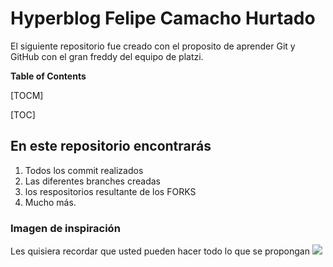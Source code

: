 #  Hyperblog Felipe Camacho Hurtado
El siguiente repositorio fue creado con el proposito de aprender Git y GitHub con el gran freddy del equipo de platzi.

**Table of Contents**

[TOCM]

[TOC]

## En este repositorio encontrarás                
1. Todos los commit realizados
2. Las diferentes branches creadas
3. los respositorios resultante de los FORKS
4. Mucho más.
### Imagen de inspiración
Les quisiera recordar que usted pueden hacer todo lo que se propongan
![](https://images7.alphacoders.com/310/thumb-1920-310795.jpg)
